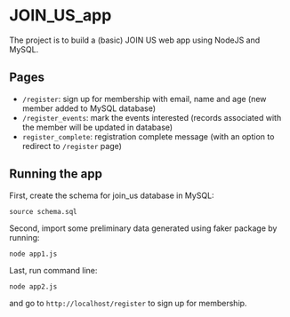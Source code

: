 # JOIN_US_app
The project is to build a (basic) JOIN US web app using NodeJS and MySQL.

## Pages

- `/register`: sign up for membership with email, name and age (new member added to MySQL database)
- `/register_events`: mark the events interested (records associated with the member will be updated in database)
- `register_complete`: registration complete message (with an option to redirect to `/register` page) 


## Running the app

First, create the schema for join_us database in MySQL:
```
source schema.sql
```
Second, import some preliminary data generated using faker package by running:
```
node app1.js
```

Last, run command line:
```
node app2.js
```
and go to `http://localhost/register` to sign up for membership.